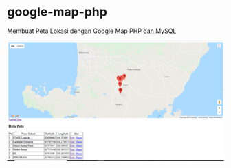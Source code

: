 # google-map-php
Membuat Peta Lokasi dengan Google Map PHP dan MySQL

![alt tag](https://raw.githubusercontent.com/jihadul4kbar/google-map-php/master/img/map.png "Tampilan Peta")
